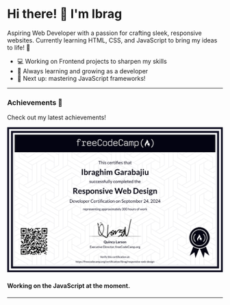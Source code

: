 # Hi there! 👋 I'm Ibrag

Aspiring Web Developer with a passion for crafting sleek, responsive websites. Currently learning HTML, CSS, and JavaScript to bring my ideas to life! 🚀

- 💻 Working on Frontend projects to sharpen my skills
- 🌱 Always learning and growing as a developer
- 🎯 Next up: mastering JavaScript frameworks!

---

### Achievements 🏅
Check out my latest achievements!

![Responsive Web Design](./imgs/responsive_web_design_certificate.png)

#### Working on the JavaScript at the moment.
---

